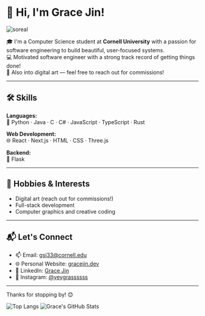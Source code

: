 # 👋 Hi, I'm Grace Jin!


![soreal](https://github.com/gracejinsotrue/gracejinsotrue/blob/main/postthisdog.png)


🎓 I'm a Computer Science student at **Cornell University** with a passion for software engineering to build beautiful, user-focused systems.  
💻 Motivated software engineer with a strong track record of getting things done!  
🎨 Also into digital art — feel free to reach out for commissions!

---

## 🛠️ Skills

**Languages:**  
🌱 Python · Java · C · C# · JavaScript · TypeScript · Rust

**Web Development:**  
🌐 React · Next.js · HTML · CSS · Three.js  

**Backend:**  
🧠 Flask  

---

## 🎨 Hobbies & Interests
- Digital art (reach out for commissions!)
- Full-stack development  
- Computer graphics and creative coding  

---

## 📬 Let's Connect

- 📫 Email: [gsj33@cornell.edu](mailto:gsj33@cornell.edu)  
- 🌐 Personal Website: [gracejin.dev](https://gracejin.dev)  
- 💼 LinkedIn: [Grace Jin](https://www.linkedin.com/in/grace-jin-9654a826b/)  
- 📸 Instagram: [@yeygrassssss](https://www.instagram.com/yeygrassssss/)  

---

Thanks for stopping by! 😊

![Top Langs](https://github-readme-stats.vercel.app/api/top-langs/?username=gracejinsotrue&layout=compact&theme=tokyonight)
![Grace's GitHub Stats](https://github-readme-stats.vercel.app/api?username=gracejinsotrue&show_icons=true&theme=tokyonight&hide_rank=True)

